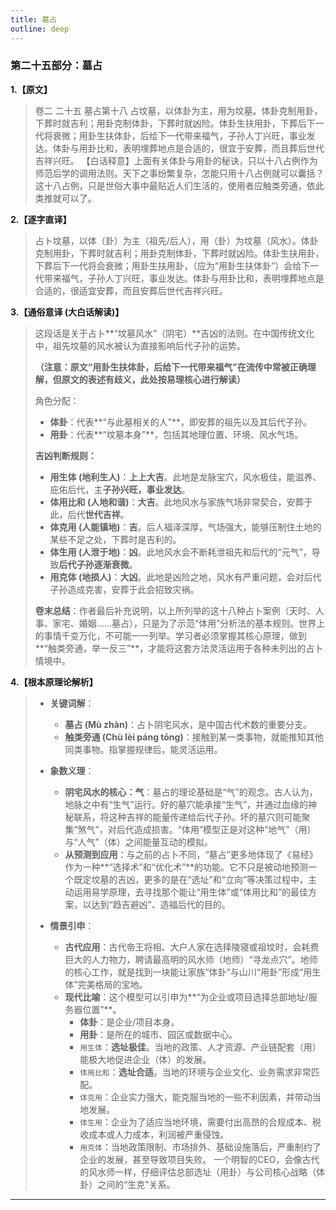 ```yaml
---
title: 墓占
outline: deep
---
```

  
### **第二十五部分：墓占**

**1.【原文】**
> 卷二 二十五 墓占第十八
> 占坟墓，以体卦为主，用为坟墓。体卦克制用卦，下葬时就吉利；用卦克制体卦，下葬时就凶险。体卦生扶用卦，下葬后下一代将衰微；用卦生扶体卦，后给下一代带来福气，子孙人丁兴旺，事业发达。体卦与用卦比和，表明埋葬地点是合适的，很宜于安葬，而且葬后世代吉祥兴旺。
> 【白话释意】上面有关体卦与用卦的秘诀，只以十八占例作为师范后学的调用法则。天下之事纷繁复杂，怎能只用十八占例就可以囊括？这十八占例，只是世俗大事中最贴近人们生活的，使用者应触类旁通，依此类推就可以了。

**2.【逐字直译】**
> 占卜坟墓，以体（卦）为主（祖先/后人），用（卦）为坟墓（风水）。体卦克制用卦，下葬时就吉利；用卦克制体卦，下葬时就凶险。体卦生扶用卦，下葬后下一代将会衰微；用卦生扶用卦，（应为“用卦生扶体卦”）会给下一代带来福气，子孙人丁兴旺，事业发达。体卦与用卦比和，表明埋葬地点是合适的，很适宜安葬，而且安葬后世代吉祥兴旺。

**3.【通俗意译 (大白话解读)】**
> 这段话是关于占卜**“坟墓风水”（阴宅）**吉凶的法则。在中国传统文化中，祖先坟墓的风水被认为直接影响后代子孙的运势。
> 
> **（注意：原文“用卦生扶体卦，后给下一代带来福气”在流传中常被正确理解，但原文的表述有歧义，此处按易理核心进行解读）**
> 
> 角色分配：
> *   **体卦**：代表**“与此墓相关的人”**，即安葬的祖先以及其后代子孙。
> *   **用卦**：代表**“坟墓本身”**，包括其地理位置、环境、风水气场。
> 
> **吉凶判断规则：**
> 
> *   **用生体 (地利生人)**：**上上大吉**。此地是龙脉宝穴，风水极佳，能滋养、庇佑后代，主**子孙兴旺，事业发达**。
> *   **体用比和 (人地和谐)**：**大吉**。此地风水与家族气场非常契合，安葬于此，后代**世代吉祥**。
> *   **体克用 (人能镇地)**：**吉**。后人福泽深厚，气场强大，能够压制住土地的某些不足之处，下葬时是吉利的。
> *   **体生用 (人泄于地)**：**凶**。此地风水会不断耗泄祖先和后代的“元气”，导致**后代子孙逐渐衰微**。
> *   **用克体 (地损人)**：**大凶**。此地是凶险之地，风水有严重问题，会对后代子孙造成克害，安葬于此会招致灾祸。
> 
> **卷末总结**：作者最后补充说明，以上所列举的这十八种占卜案例（天时、人事、家宅、婚姻……墓占），只是为了示范“体用”分析法的基本规则。世界上的事情千变万化，不可能一一列举。学习者必须掌握其核心原理，做到**“触类旁通，举一反三”**，才能将这套方法灵活运用于各种未列出的占卜情境中。

**4.【根本原理论解析】**
> *   **关键词解**：
>     *   **墓占 (Mù zhàn)**：占卜阴宅风水，是中国古代术数的重要分支。
>     *   **触类旁通 (Chù lèi páng tōng)**：接触到某一类事物，就能推知其他同类事物。指掌握规律后，能灵活运用。
> 
> *   **象数义理**：
>     *   **阴宅风水的核心：气**：墓占的理论基础是“气”的观念。古人认为，地脉之中有“生气”运行。好的墓穴能承接“生气”，并通过血缘的神秘联系，将这种吉祥的能量传递给后代子孙。坏的墓穴则可能聚集“煞气”，对后代造成损害。“体用”模型正是对这种“地气”（用）与“人气”（体）之间能量互动的模拟。
>     *   **从预测到应用**：与之前的占卜不同，“墓占”更多地体现了《易经》作为一种**“选择术”和“优化术”**的功能。它不只是被动地预测一个既定坟墓的吉凶，更多的是在“选址”和“立向”等决策过程中，主动运用易学原理，去寻找那个能让“用生体”或“体用比和”的最佳方案，以达到“趋吉避凶”、造福后代的目的。
> 
> *   **情景引申**：
>     *   **古代应用**：古代帝王将相、大户人家在选择陵寝或祖坟时，会耗费巨大的人力物力，聘请最高明的风水师（地师）“寻龙点穴”。地师的核心工作，就是找到一块能让家族“体卦”与山川“用卦”形成“用生体”完美格局的宝地。
>     *   **现代比喻**：这个模型可以引申为**“为企业或项目选择总部地址/服务器位置”**。
>         *   **体卦**：是企业/项目本身。
>         *   **用卦**：是所在的城市、园区或数据中心。
>         *   `用生体`：**选址极佳**。当地的政策、人才资源、产业链配套（用）能极大地促进企业（体）的发展。
>         *   `体用比和`：**选址合适**。当地的环境与企业文化、业务需求非常匹配。
>         *   `体克用`：企业实力强大，能克服当地的一些不利因素，并带动当地发展。
>         *   `体生用`：企业为了适应当地环境，需要付出高昂的合规成本、税收成本或人力成本，利润被严重侵蚀。
>         *   `用克体`：当地政策限制、市场排外、基础设施落后，严重制约了企业的发展，甚至导致项目失败。
>         一个明智的CEO，会像古代的风水师一样，仔细评估总部选址（用卦）与公司核心战略（体卦）之间的“生克”关系。

---
